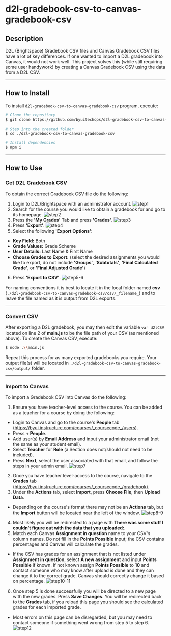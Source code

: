 # d2l-gradebook-csv-to-canvas-gradebook-csv
## Description

D2L (Brightspace) Gradebook CSV files and Canvas Gradebook CSV files have a lot of key differences. If one wanted to import a D2L gradebook into Canvas, it would not work well. This project solves this (while still requiring some user handywork) by creating a Canvas Gradebook CSV using the data from a D2L CSV.

---
## How to Install

To install `d2l-gradebook-csv-to-canvas-gradebook-csv` program, execute:

```sh
# Clone the repository
$ git clone https://github.com/byuitechops/d2l-gradebook-csv-to-canvas-gradebook-csv.git

# Step into the created folder
$ cd ./d2l-gradebook-csv-to-canvas-gradebook-csv

# Install dependencies
$ npm i
```

---
## How to Use
### Get D2L Gradebook CSV

To obtain the correct Gradebook CSV file do the following:

1. Login to D2L/Brightspace with an administrator account. ![step1](https://github.com/byuitechops/d2l-gradebook-csv-to-canvas-gradebook-csv/blob/master/walkthrough/Slide1.PNG)
2. Search for the course you would like to obtain a gradebook for and go to its homepage. ![step2](https://github.com/byuitechops/d2l-gradebook-csv-to-canvas-gradebook-csv/blob/master/walkthrough/Slide2.PNG)
3. Press the **'My Grades'** Tab and press **'Grades'**. ![step3](https://github.com/byuitechops/d2l-gradebook-csv-to-canvas-gradebook-csv/blob/master/walkthrough/Slide3.PNG)
4. Press **'Export'**. ![step4](https://github.com/byuitechops/d2l-gradebook-csv-to-canvas-gradebook-csv/blob/master/walkthrough/Slide4.PNG)
5. Select the following **'Export Options'**: 
  - **Key Field:** Both
  - **Grade Values:** Grade Scheme
  - **User Details:** Last Name & First Name
  - **Choose Grades to Export:** (select the desired assignments you would like to export, do not include **'Groups'**, **'Subtotals'**, **'Final Calculated Grade'**, or **'Final Adjusted Grade'**)
6. Press **'Export to CSV'**. ![step5-6](https://github.com/byuitechops/d2l-gradebook-csv-to-canvas-gradebook-csv/blob/master/walkthrough/Slide5.PNG)

For naming conventions it is best to locate it in the local folder named **csv** (`./d2l-gradebook-csv-to-canvas-gradebook-csv/csv/_filename_`) and to leave the file named as it is output from D2L exports.

---
### Convert CSV

After exporting a D2L gradebook, you may then edit the variable `var d2lCSV` located on line 2 of **main.js** to be the file path of your CSV (as mentioned above).
To create the Canvas CSV, execute:

```sh
$ node .\\main.js
```

Repeat this process for as many exported gradebooks you require. Your output file(s) will be located in `./d2l-gradebook-csv-to-canvas-gradebook-csv/output/` folder.

---
### Import to Canvas

To import a Gradebook CSV into Canvas do the following:

1. Ensure you have teacher-level access to the course. You can be added as a teacher for a course by doing the following:
  - Login to Canvas and go to the course's **People** tab (https://byui.instructure.com/courses/_coursecode_/users).
  - Press **+ People**.
  - Add user(s) by **Email Address** and input your administrator email (not the same as your student email).
  - Select **Teacher** for **Role** (a Section does not/should not need to be included).
  - Press **Next**, select the user associated with that email, and follow the steps in your admin email.
  ![step7](https://github.com/byuitechops/d2l-gradebook-csv-to-canvas-gradebook-csv/blob/master/walkthrough/Slide6.PNG)
2. Once you have teacher level-access to the course, navigate to the **Grades** tab (https://byui.instructure.com/courses/_coursecode_/gradebook).
3. Under the **Actions** tab, select **Import**, press **Choose File**, then **Upload Data**.
  - Depending on the course's format there may not be an **Actions** tab, but the **Import** button will be located near the left of the window.
  ![step8-9](https://github.com/byuitechops/d2l-gradebook-csv-to-canvas-gradebook-csv/blob/master/walkthrough/Slide7.PNG)
4. Most likely you will be redirected to a page with **There was some stuff I couldn't figure out with the data that you uploaded:**.
5. Match each Canvas **Assignment in question** name to your CSV's column names. Do not fill in the **Points Possible** input; the CSV contains percentages and Canvas will calculate the grades.
  - If the CSV has grades for an assignment that is not listed under **Assignment in question**, select **A new assignment** and input **Points Possible** if known. If not known assign **Points Possible** to **10** and contact someone who may know after upload is done and they can change it to the correct grade. Canvas should correctly change it based on percentage.
  ![step10-11](https://github.com/byuitechops/d2l-gradebook-csv-to-canvas-gradebook-csv/blob/master/walkthrough/Slide8.PNG)
6. Once step 5 is done successfully you will be directed to a new page with the new grades. Press **Save Changes**. You will be redirected back to the **Grades** tab, if you reload this page you should see the calculated grades for each imported grade.
  - Most errors on this page can be disregarded, but you may need to contact someone if something went wrong from step 5 to step 6.
  ![step12](https://github.com/byuitechops/d2l-gradebook-csv-to-canvas-gradebook-csv/blob/master/walkthrough/Slide5.PNG)